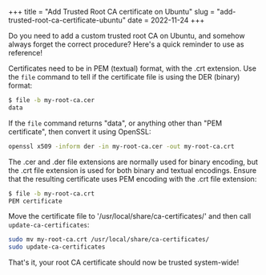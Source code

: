 +++
title = "Add Trusted Root CA certificate on Ubuntu"
slug = "add-trusted-root-ca-certificate-ubuntu"
date = 2022-11-24
+++

Do you need to add a custom trusted root CA on Ubuntu, and somehow always forget the correct procedure? Here's a quick reminder to use as reference!

Certificates need to be in PEM (textual) format, with the .crt extension. Use the `file` command to tell if the certificate file is using the DER (binary) format:

```bash
$ file -b my-root-ca.cer
data
```

If the `file` command returns "data", or anything other than "PEM certificate", then convert it using OpenSSL:

```bash
openssl x509 -inform der -in my-root-ca.cer -out my-root-ca.crt
```

The .cer and .der file extensions are normally used for binary encoding, but the .crt file extension is used for both binary and textual encodings. Ensure that the resulting certificate uses PEM encoding with the .crt file extension:

```bash
$ file -b my-root-ca.crt
PEM certificate
```

Move the certificate file to '/usr/local/share/ca-certificates/' and then call `update-ca-certificates`:

```bash
sudo mv my-root-ca.crt /usr/local/share/ca-certificates/
sudo update-ca-certificates
```

That's it, your root CA certificate should now be trusted system-wide!